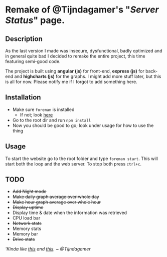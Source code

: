 # Remake of @Tijndagamer's "_Server Status_" page.

## Description

As the last version I made was insecure, dysfunctional, badly optimized and in general quite bad I decided to remake the entire project, this time featuring semi-good code.

The project is built using **angular (js)** for front-end, **express (js)** for back-end and **highcharts (js)** for the graphs. I might add more stuff later, but this is all for now. Please notify me if I forgot to add something here.

## Installation

* Make sure `foreman` is installed
    - If not; look [here](http://theforeman.org/manuals/1.8/#2.1Installation)
* Go to the root dir and run `npm install`
* Now you should be good to go; look under usage for how to use the thing

## Usage

To start the website go to the root folder and type `foreman start`. This will start both the loop and the web server. To stop both press `ctrl+c`.

## TODO

- ~~Add Night mode~~
- ~~Make daily graph average over whole day~~
- ~~Make hour graph average over whole hour~~
- ~~Display uptime~~
- Display time & date when the information was retrieved
- CPU load bar
- ~~Network stats~~
- Memory stats
- Memory bar
- ~~Drive stats~~

_'Kinda like [this](https://lh5.googleusercontent.com/-yvvO2xzXEzI/VbEtV6jgiTI/AAAAAAAAAVw/NTlSChaSJkk/w1111-h865-no/2015-07-23.png) and [this](https://lh5.googleusercontent.com/-csIi1eDTj6U/VbEtWjCi0PI/AAAAAAAAAV4/GJch_n4Rr-4/w1070-h865-no/2015-07-23.png)._
_~ @Tijndagamer_
